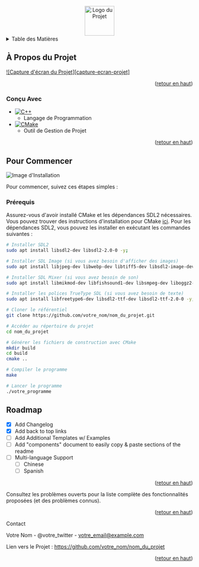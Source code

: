 <a name="readme-top"></a>

<!-- Titre et Logo -->
<div align="center">
  <a href="https://github.com/othneildrew/Best-README-Template">
    <img src="https://github.com/tompotio/GeometryDash/assets/113466055/a16c4228-6656-44c2-915d-f62627c2f6b8" alt="Logo du Projet" width="80" height="80">
  </a>
</div>

<!-- Sommaire -->
<details>
  <summary>Table des Matières</summary>
  <ol>
    <li>
      <a href="#a-propos-du-projet">À Propos du Projet</a>
      <ul>
        <li><a href="#conçu-avec">Conçu Avec</a></li>
      </ul>
    </li>
    <li>
      <a href="#pour-commencer">Pour Commencer</a>
      <ul>
        <li><a href="#prérequis">Prérequis</a></li>
        <li><a href="#installation">Installation</a></li>
      </ul>
    </li>
    <li><a href="#utilisation">Utilisation</a></li>
    <li><a href="#feuille-de-route">Feuille de Route</a></li>
    <li><a href="#contribuer">Contribuer</a></li>
    <li><a href="#licence">Licence</a></li>
    <li><a href="#contact">Contact</a></li>
    <li><a href="#reconnaissances">Reconnaissances</a></li>
  </ol>
</details>

## À Propos du Projet

[![Capture d'écran du Projet][capture-ecran-projet]](https://example.com)

<p align="right">(<a href="#readme-top">retour en haut</a>)</p>

### Conçu Avec

* [![C++](https://github.com/tompotio/GeometryDash/assets/113466055/db8d750b-46f9-46e8-8af5-ea9852b1481e)](https://devdocs.io/cpp/)
  - Langage de Programmation
* [![CMake](https://example.com/path/to/cmake/icon.png)](https://cmake.org/documentation/)
  - Outil de Gestion de Projet

<p align="right">(<a href="#readme-top">retour en haut</a>)</p>

## Pour Commencer

![Image d'Installation](https://github.com/tompotio/GeometryDash/assets/113466055/6f5a52ac-d65c-4080-b31e-104fbefe53c6)

Pour commencer, suivez ces étapes simples :

### Prérequis

Assurez-vous d'avoir installé CMake et les dépendances SDL2 nécessaires. Vous pouvez trouver des instructions d'installation pour CMake [ici](https://cgold.readthedocs.io/en/latest/first-step/installation.html). Pour les dépendances SDL2, vous pouvez les installer en exécutant les commandes suivantes :

```bash
# Installer SDL2
sudo apt install libsdl2-dev libsdl2-2.0-0 -y;

# Installer SDL Image (si vous avez besoin d'afficher des images)
sudo apt install libjpeg-dev libwebp-dev libtiff5-dev libsdl2-image-dev libsdl2-image-2.0-0 -y;

# Installer SDL Mixer (si vous avez besoin de son)
sudo apt install libmikmod-dev libfishsound1-dev libsmpeg-dev liboggz2-dev libflac-dev libfluidsynth-dev libsdl2-mixer-dev libsdl2-mixer-2.0-0 -y;

# Installer les polices TrueType SDL (si vous avez besoin de texte)
sudo apt install libfreetype6-dev libsdl2-ttf-dev libsdl2-ttf-2.0-0 -y;

# Cloner le référentiel
git clone https://github.com/votre_nom/nom_du_projet.git

# Accéder au répertoire du projet
cd nom_du_projet

# Générer les fichiers de construction avec CMake
mkdir build
cd build
cmake ..

# Compiler le programme
make

# Lancer le programme
./votre_programme

```

<!-- ROADMAP -->
## Roadmap

- [x] Add Changelog
- [x] Add back to top links
- [ ] Add Additional Templates w/ Examples
- [ ] Add "components" document to easily copy & paste sections of the readme
- [ ] Multi-language Support
    - [ ] Chinese
    - [ ] Spanish
<p align="right">(<a href="#readme-top">retour en haut</a>)</p>

Consultez les problèmes ouverts pour la liste complète des fonctionnalités proposées (et des problèmes connus).
<p align="right">(<a href="#readme-top">retour en haut</a>)</p>
<!-- Contact -->
Contact

Votre Nom - @votre_twitter - votre_email@example.com

Lien vers le Projet : https://github.com/votre_nom/nom_du_projet
<p align="right">(<a href="#readme-top">retour en haut</a>)</p>
<!-- Liens Markdown et Images -->
<!-- Assurez-vous que les liens d'images sont valides -->
